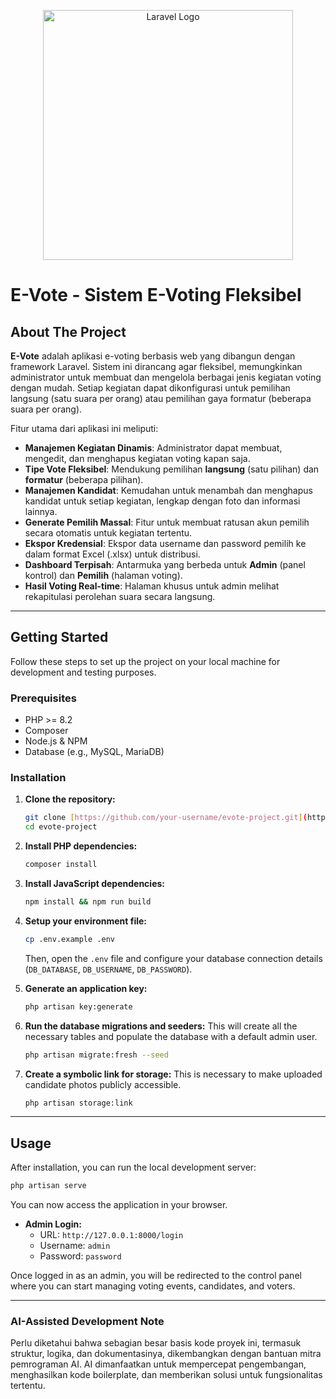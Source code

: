 <p align="center"><a href="#" target="_blank"><img src="https://raw.githubusercontent.com/laravel/art/master/logo-lockup/5%20SVG/2%20CMYK/1%20Full%20Color/laravel-logolockup-cmyk-red.svg" width="400" alt="Laravel Logo"></a></p>

# E-Vote - Sistem E-Voting Fleksibel

## About The Project

**E-Vote** adalah aplikasi e-voting berbasis web yang dibangun dengan framework Laravel. Sistem ini dirancang agar fleksibel, memungkinkan administrator untuk membuat dan mengelola berbagai jenis kegiatan voting dengan mudah. Setiap kegiatan dapat dikonfigurasi untuk pemilihan langsung (satu suara per orang) atau pemilihan gaya formatur (beberapa suara per orang).

Fitur utama dari aplikasi ini meliputi:

-   **Manajemen Kegiatan Dinamis**: Administrator dapat membuat, mengedit, dan menghapus kegiatan voting kapan saja.
-   **Tipe Vote Fleksibel**: Mendukung pemilihan **langsung** (satu pilihan) dan **formatur** (beberapa pilihan).
-   **Manajemen Kandidat**: Kemudahan untuk menambah dan menghapus kandidat untuk setiap kegiatan, lengkap dengan foto dan informasi lainnya.
-   **Generate Pemilih Massal**: Fitur untuk membuat ratusan akun pemilih secara otomatis untuk kegiatan tertentu.
-   **Ekspor Kredensial**: Ekspor data username dan password pemilih ke dalam format Excel (.xlsx) untuk distribusi.
-   **Dashboard Terpisah**: Antarmuka yang berbeda untuk **Admin** (panel kontrol) dan **Pemilih** (halaman voting).
-   **Hasil Voting Real-time**: Halaman khusus untuk admin melihat rekapitulasi perolehan suara secara langsung.

---

## Getting Started

Follow these steps to set up the project on your local machine for development and testing purposes.

### Prerequisites

-   PHP >= 8.2
-   Composer
-   Node.js & NPM
-   Database (e.g., MySQL, MariaDB)

### Installation

1.  **Clone the repository:**

    ```sh
    git clone [https://github.com/your-username/evote-project.git](https://github.com/your-username/evote-project.git)
    cd evote-project
    ```

2.  **Install PHP dependencies:**

    ```sh
    composer install
    ```

3.  **Install JavaScript dependencies:**

    ```sh
    npm install && npm run build
    ```

4.  **Setup your environment file:**

    ```sh
    cp .env.example .env
    ```

    Then, open the `.env` file and configure your database connection details (`DB_DATABASE`, `DB_USERNAME`, `DB_PASSWORD`).

5.  **Generate an application key:**

    ```sh
    php artisan key:generate
    ```

6.  **Run the database migrations and seeders:**
    This will create all the necessary tables and populate the database with a default admin user.

    ```sh
    php artisan migrate:fresh --seed
    ```

7.  **Create a symbolic link for storage:**
    This is necessary to make uploaded candidate photos publicly accessible.
    ```sh
    php artisan storage:link
    ```

---

## Usage

After installation, you can run the local development server:

```sh
php artisan serve
```

You can now access the application in your browser.

-   **Admin Login:**
    -   URL: `http://127.0.0.1:8000/login`
    -   Username: `admin`
    -   Password: `password`

Once logged in as an admin, you will be redirected to the control panel where you can start managing voting events, candidates, and voters.

---

### AI-Assisted Development Note

Perlu diketahui bahwa sebagian besar basis kode proyek ini, termasuk struktur, logika, dan dokumentasinya, dikembangkan dengan bantuan mitra pemrograman AI. AI dimanfaatkan untuk mempercepat pengembangan, menghasilkan kode boilerplate, dan memberikan solusi untuk fungsionalitas tertentu.
